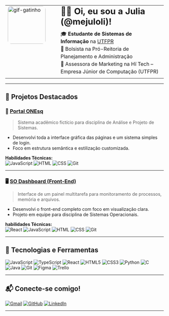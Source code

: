 <table>
  <tr>
    <td style="width: 140px; vertical-align: top; padding-right: 20px;">
      <img src="https://s6.ezgif.com/tmp/ezgif-632f1d9976d3d4.gif" alt="gif-gatinho" width="120" style="border-radius: 10px;" />
    </td>
    <td style="vertical-align: top;">
      <h1 style="margin-top: 0px; margin-bottom: 10px; font-size: 1.7em;">👋🏻 Oi, eu sou a Julia (@mejuloli)!</h1>
      <p style="margin-top: 0; margin-bottom: 5px; line-height: 1.5;">
        🎓 <strong>Estudante de Sistemas de Informação</strong> na <a href="https://www.utfpr.edu.br" target="_blank" rel="noopener noreferrer">UTFPR</a><br>
        💼 Bolsista na Pró-Reitoria de Planejamento e Administração<br>
        🧠 Assessora de Marketing na Hï Tech – Empresa Júnior de Computação (UTFPR)
      </p>
    </td>
  </tr>
</table>

---

## 🚀 Projetos Destacados

### 🎒 [Portal ONEsq](https://github.com/mejuloli/Portal_ONEsq)
> Sistema acadêmico fictício para disciplina de Análise e Projeto de Sistemas.

- Desenvolvi toda a interface gráfica das páginas e um sistema simples de login.
- Foco em estrutura semântica e estilização customizada.

**Habilidades Técnicas:**  
![JavaScript](https://img.shields.io/badge/JavaScript-F7DF1E?style=flat&logo=javascript&logoColor=black)
![HTML](https://img.shields.io/badge/HTML5-E34F26?style=flat&logo=html5&logoColor=white)
![CSS](https://img.shields.io/badge/CSS3-1572B6?style=flat&logo=css3&logoColor=white)
![Git](https://img.shields.io/badge/Git-F05032?style=flat&logo=git&logoColor=white)

---

### 🖥️ [SO Dashboard (Front-End)](https://github.com/mejuloli/so-dashboard/tree/main/front-end)
> Interface de um painel multitarefa para monitoramento de processos, memória e arquivos.

- Desenvolvi o front-end completo com foco em visualização clara.
- Projeto em equipe para disciplina de Sistemas Operacionais.

**habilidades Técnicas:**  
![React](https://img.shields.io/badge/-React-61DAFB?style=flat&logo=react)
![JavaScript](https://img.shields.io/badge/JavaScript-F7DF1E?style=flat&logo=javascript&logoColor=black)
![HTML](https://img.shields.io/badge/HTML5-E34F26?style=flat&logo=html5&logoColor=white)
![CSS](https://img.shields.io/badge/CSS3-1572B6?style=flat&logo=css3&logoColor=white)
![Git](https://img.shields.io/badge/Git-F05032?style=flat&logo=git&logoColor=white)

---

## 📌 Tecnologias e Ferramentas

![JavaScript](https://img.shields.io/badge/-JavaScript-black?style=flat&logo=javascript)
![TypeScript](https://img.shields.io/badge/-TypeScript-3178C6?style=flat&logo=typescript&logoColor=white)
![React](https://img.shields.io/badge/-React-61DAFB?style=flat&logo=react)
![HTML5](https://img.shields.io/badge/-HTML5-E34F26?style=flat&logo=html5&logoColor=white)
![CSS3](https://img.shields.io/badge/-CSS3-1572B6?style=flat&logo=css3)
![Python](https://img.shields.io/badge/-Python-3776AB?style=flat&logo=python&logoColor=white)
![C](https://img.shields.io/badge/-C-00599C?style=flat&logo=c)
![Java](https://img.shields.io/badge/-Java-007396?style=flat&logo=java)
![Git](https://img.shields.io/badge/-Git-F05032?style=flat&logo=git)
![Figma](https://img.shields.io/badge/-Figma-F24E1E?style=flat&logo=figma)
![Trello](https://img.shields.io/badge/-Trello-0052CC?style=flat&logo=trello)

---

## 📬 Conecte-se comigo!

[![Gmail](https://img.shields.io/badge/-Gmail-EA4335?style=flat&logo=gmail&logoColor=white)](mailto:jko.juliaoliveira@gmail.com)  [![GitHub](https://img.shields.io/badge/-GitHub-181717?style=flat&logo=github)](https://github.com/mejuloli)  [![LinkedIn](https://img.shields.io/badge/-LinkedIn-0A66C2?style=flat&logo=linkedin)](https://www.linkedin.com/in/juliak-oliveira)

---
